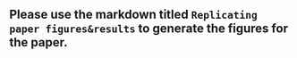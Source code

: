 ## Please use the markdown titled `Replicating paper figures&results` to generate the figures for the paper. 
